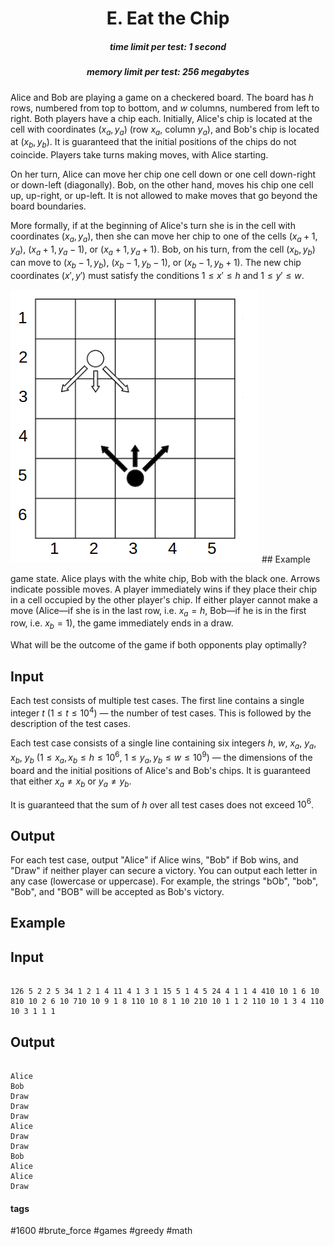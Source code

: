 <h1 style='text-align: center;'> E. Eat the Chip</h1>

<h5 style='text-align: center;'>time limit per test: 1 second</h5>
<h5 style='text-align: center;'>memory limit per test: 256 megabytes</h5>

Alice and Bob are playing a game on a checkered board. The board has $h$ rows, numbered from top to bottom, and $w$ columns, numbered from left to right. Both players have a chip each. Initially, Alice's chip is located at the cell with coordinates $(x_a, y_a)$ (row $x_a$, column $y_a$), and Bob's chip is located at $(x_b, y_b)$. It is guaranteed that the initial positions of the chips do not coincide. Players take turns making moves, with Alice starting.

On her turn, Alice can move her chip one cell down or one cell down-right or down-left (diagonally). Bob, on the other hand, moves his chip one cell up, up-right, or up-left. It is not allowed to make moves that go beyond the board boundaries.

More formally, if at the beginning of Alice's turn she is in the cell with coordinates $(x_a, y_a)$, then she can move her chip to one of the cells $(x_a + 1, y_a)$, $(x_a + 1, y_a - 1)$, or $(x_a + 1, y_a + 1)$. Bob, on his turn, from the cell $(x_b, y_b)$ can move to $(x_b - 1, y_b)$, $(x_b - 1, y_b - 1)$, or $(x_b - 1, y_b + 1)$. The new chip coordinates $(x', y')$ must satisfy the conditions $1 \le x' \le h$ and $1 \le y' \le w$.

 ![](images/dbc362298c0158c22f271eca8a6d5611b3ae09a5.png) ## Example

 game state. Alice plays with the white chip, Bob with the black one. Arrows indicate possible moves. A player immediately wins if they place their chip in a cell occupied by the other player's chip. If either player cannot make a move (Alice—if she is in the last row, i.e. $x_a = h$, Bob—if he is in the first row, i.e. $x_b = 1$), the game immediately ends in a draw.

What will be the outcome of the game if both opponents play optimally?

## Input

Each test consists of multiple test cases. The first line contains a single integer $t$ ($1 \le t \le 10^4$) — the number of test cases. This is followed by the description of the test cases.

Each test case consists of a single line containing six integers $h$, $w$, $x_a$, $y_a$, $x_b$, $y_b$ ($1 \le x_a, x_b \le h \le 10^6$, $1 \le y_a, y_b \le w \le 10^9$) — the dimensions of the board and the initial positions of Alice's and Bob's chips. It is guaranteed that either $x_a \ne x_b$ or $y_a \ne y_b$.

It is guaranteed that the sum of $h$ over all test cases does not exceed $10^6$.

## Output

For each test case, output "Alice" if Alice wins, "Bob" if Bob wins, and "Draw" if neither player can secure a victory. You can output each letter in any case (lowercase or uppercase). For example, the strings "bOb", "bob", "Bob", and "BOB" will be accepted as Bob's victory.

## Example

## Input


```

126 5 2 2 5 34 1 2 1 4 11 4 1 3 1 15 5 1 4 5 24 4 1 1 4 410 10 1 6 10 810 10 2 6 10 710 10 9 1 8 110 10 8 1 10 210 10 1 1 2 110 10 1 3 4 110 10 3 1 1 1
```
## Output


```

Alice
Bob
Draw
Draw
Draw
Alice
Draw
Draw
Bob
Alice
Alice
Draw

```


#### tags 

#1600 #brute_force #games #greedy #math 